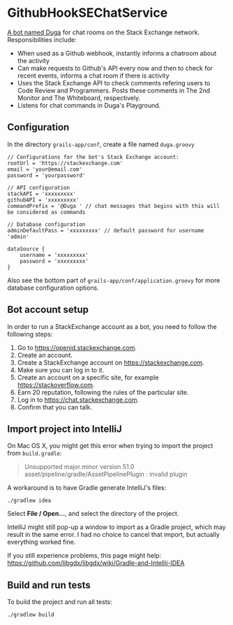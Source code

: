 GithubHookSEChatService
=======================

[A bot named Duga](http://codereview.stackexchange.com/users/51786/duga) for chat rooms on the Stack Exchange network. Responsibilities include:

- When used as a Github webhook, instantly informs a chatroom about the activity
- Can make requests to Github's API every now and then to check for recent events, informs a chat room if there is activity
- Uses the Stack Exchange API to check comments refering users to Code Review and Programmers. Posts these comments in The 2nd Monitor and The Whiteboard, respectively.
- Listens for chat commands in Duga's Playground.

Configuration
-------------

In the directory `grails-app/conf`, create a file named `duga.groovy`

    // Configurations for the bot's Stack Exchange account:
    rootUrl = 'https://stackexchange.com'
    email = 'your@email.com'
    password = 'yourpassword'
    
    // API configuration
    stackAPI = 'xxxxxxxxx'
    githubAPI = 'xxxxxxxxx'
    commandPrefix = '@Duga ' // chat messages that begins with this will be considered as commands

    // Database configuration
    adminDefaultPass = 'xxxxxxxxx' // default password for username 'admin'
    
    dataSource {
        username = 'xxxxxxxxx'
        password = 'xxxxxxxxx'
    }

Also see the bottom part of `grails-app/conf/application.groovy` for more database configuration options.

Bot account setup
-----------------

In order to run a StackExchange account as a bot, you need to follow the following steps:

1. Go to https://openid.stackexchange.com.
2. Create an account.
3. Create a StackExchange account on https://stackexchange.com.
4. Make sure you can log in to it.
5. Create an account on a specific site, for example https://stackoverflow.com.
6. Earn 20 reputation, following the rules of the particular site.
7. Log in to https://chat.stackexchange.com.
8. Confirm that you can talk.

Import project into IntelliJ
----------------------------

On Mac OS X, you might get this error when trying to import the project from `build.gradle`:

> Unsupported major.minor version 51.0
> asset/pipeline/gradle/AssetPipelinePlugin : invalid plugin

A workaround is to have Gradle generate IntelliJ's files:

    ./gradlew idea

Select **File / Open...**, and select the directory of the project.

IntelliJ might still pop-up a window to import as a Gradle project,
which may result in the same error. I had no choice to cancel that import,
but actually everything worked fine.

If you still experience problems, this page might help:
https://github.com/libgdx/libgdx/wiki/Gradle-and-Intellij-IDEA

Build and run tests
-------------------

To build the project and run all tests:

    ./gradlew build
